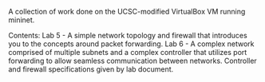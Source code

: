 A collection of work done on the UCSC-modified VirtualBox VM running mininet.

Contents: 
Lab 5 - A simple network topology and firewall that introduces you to the concepts around packet forwarding. 
Lab 6 - A complex network comprised of multiple subnets and a complex controller that utilizes port forwarding to allow seamless communication between networks. Controller and firewall specifications given by lab document.
